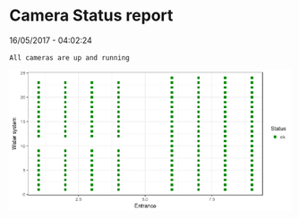 Camera Status report
================
16/05/2017 - 04:02:24

    All cameras are up and running

![](camreport_files/figure-markdown_github/unnamed-chunk-2-1.png)
